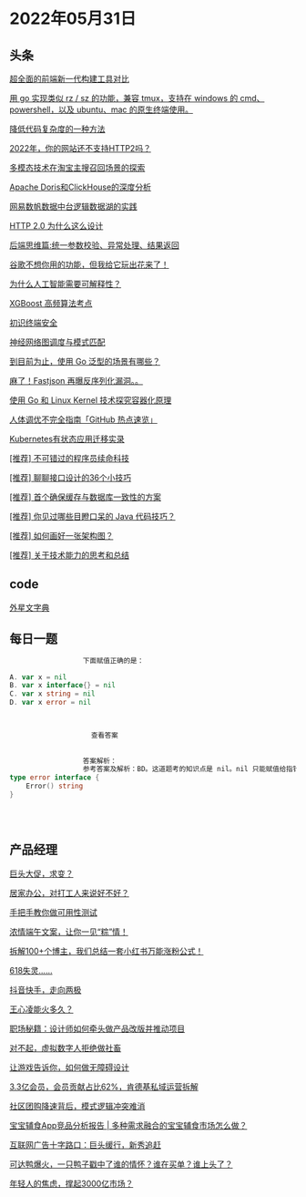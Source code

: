 # 2022年05月31日
## 头条

[超全面的前端新一代构建工具对比](https://toutiao.io/k/el5mggz)

[用 go 实现类似 rz / sz 的功能，兼容 tmux，支持在 windows 的 cmd、powershell，以及 ubuntu、mac 的原生终端使用。](https://toutiao.io/k/bcg05rc)

[降低代码复杂度的一种方法](https://toutiao.io/k/39ueac4)

[2022年，你的网站还不支持HTTP2吗？](https://toutiao.io/k/o7hgy6i)

[多模态技术在淘宝主搜召回场景的探索](https://toutiao.io/k/ify9kl2)

[Apache Doris和ClickHouse的深度分析](https://toutiao.io/k/pb1bkfv)

[网易数帆数据中台逻辑数据湖的实践](https://toutiao.io/k/z7qsbr5)

[HTTP 2.0 为什么这么设计](https://toutiao.io/k/djaj9d9)

[后端思维篇:统一参数校验、异常处理、结果返回](https://toutiao.io/k/odca883)

[谷歌不想你用的功能，但我给它玩出花来了！](https://toutiao.io/k/cchrpop)

[为什么人工智能需要可解释性？](https://toutiao.io/k/r1prth9)

[XGBoost 高频算法考点](https://toutiao.io/k/6iuh9n9)

[初识终端安全](https://toutiao.io/k/n9ak7tu)

[神经网络图调度与模式匹配](https://toutiao.io/k/rxwcjww)

[到目前为止，使用 Go 泛型的场景有哪些？](https://toutiao.io/k/e36wqjq)

[麻了！Fastjson 再曝反序列化漏洞。。](https://toutiao.io/k/2mwocc1)

[使用 Go 和 Linux Kernel 技术探究容器化原理](https://toutiao.io/k/hyfye8t)

[人体调优不完全指南「GitHub 热点速览」](https://toutiao.io/k/cwfm0h7)

[Kubernetes有状态应用迁移实录](https://toutiao.io/k/iq7xm8n)

[[推荐] 不可错过的程序员续命科技](https://toutiao.io/k/wooq1pu)

[[推荐] 聊聊接口设计的36个小技巧](https://toutiao.io/k/yqm776v)

[[推荐] 首个确保缓存与数据库一致性的方案](https://toutiao.io/k/imjqbp3)

[[推荐] 你见过哪些目瞪口呆的 Java 代码技巧？](https://toutiao.io/k/avsba7r)

[[推荐] 如何画好一张架构图？](https://toutiao.io/k/bu1pi73)

[[推荐] 关于技术能力的思考和总结](https://toutiao.io/k/jo2jtja)



## code

[外星文字典](https://leetcode.cn/problems/Jf1JuT)



## 每日一题

```go
                  下面赋值正确的是：

A. var x = nil
B. var x interface{} = nil
C. var x string = nil
D. var x error = nil


                  
                    查看答案
                  
                
                  答案解析：
                  参考答案及解析：BD。这道题考的知识点是 nil。nil 只能赋值给指针、chan、func、interface、map 或 slice 类型的变量。强调下 D 选项的 error 类型，它是一种内置接口类型，看它的源码就知道，所以 D 是对的。
type error interface {
	Error() string
}


                
```


## 产品经理

[巨头大促，求变？](http://www.woshipm.com/it/5464353.html)

[居家办公，对打工人来说好不好？](http://www.woshipm.com/it/5463283.html)

[手把手教你做可用性测试](http://www.woshipm.com/pd/5464201.html)

[浓情端午文案，让你一见“粽”情！](http://www.woshipm.com/copy/5461909.html)

[拆解100+个博主，我们总结一套小红书万能涨粉公式！](http://www.woshipm.com/operate/5464286.html)

[618失灵……](http://www.woshipm.com/it/5463830.html)

[抖音快手，走向两极](http://www.woshipm.com/operate/5463802.html)

[王心凌能火多久？](http://www.woshipm.com/it/5463797.html)

[职场秘籍：设计师如何牵头做产品改版并推动项目](http://www.woshipm.com/zhichang/5463796.html)

[对不起，虚拟数字人拒绝做社畜](http://www.woshipm.com/it/5463757.html)

[让游戏告诉你，如何做无障碍设计](http://www.woshipm.com/pd/5462340.html)

[3.3亿会员，会员贡献占比62%，肯德基私域运营拆解](http://www.woshipm.com/marketing/5463822.html)

[社区团购降速背后，模式逻辑冲突难消](http://www.woshipm.com/it/5463130.html)

[宝宝辅食App竞品分析报告 | 多种需求融合的宝宝辅食市场怎么做？](http://www.woshipm.com/evaluating/5462953.html)

[互联网广告十字路口：巨头缓行，新秀追赶](http://www.woshipm.com/it/5463716.html)

[可达鸭爆火，一只鸭子戳中了谁的情怀？谁在买单？谁上头了？](http://www.woshipm.com/marketing/5463156.html)

[年轻人的焦虑，撑起3000亿市场？](http://www.woshipm.com/it/5463622.html)



